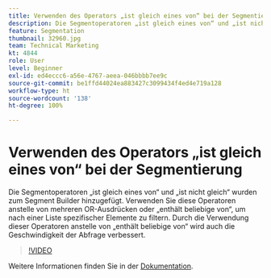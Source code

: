 ```yaml
---
title: Verwenden des Operators „ist gleich eines von“ bei der Segmentierung
description: Die Segmentoperatoren „ist gleich eines von“ und „ist nicht gleich“ wurden zum Segment Builder hinzugefügt. Verwenden Sie diese Operatoren anstelle von mehreren OR-Ausdrücken oder „enthält beliebige von“, um nach einer Liste spezifischer Elemente zu filtern. Durch die Verwendung dieser Operatoren anstelle von „enthält beliebige von“ wird auch die Geschwindigkeit der Abfrage verbessert.
feature: Segmentation
thumbnail: 32960.jpg
team: Technical Marketing
kt: 4844
role: User
level: Beginner
exl-id: ed4eccc6-a56e-4767-aeea-046bbbb7ee9c
source-git-commit: be1ffd44024ea883427c3099434f4ed4e719a128
workflow-type: ht
source-wordcount: '138'
ht-degree: 100%

---
```


# Verwenden des Operators „ist gleich eines von“ bei der Segmentierung

Die Segmentoperatoren „ist gleich eines von“ und „ist nicht gleich“ wurden zum Segment Builder hinzugefügt. Verwenden Sie diese Operatoren anstelle von mehreren OR-Ausdrücken oder „enthält beliebige von“, um nach einer Liste spezifischer Elemente zu filtern. Durch die Verwendung dieser Operatoren anstelle von „enthält beliebige von“ wird auch die Geschwindigkeit der Abfrage verbessert.

>[!VIDEO](https://video.tv.adobe.com/v/32960/?quality=12)

Weitere Informationen finden Sie in der [Dokumentation](https://experienceleague.adobe.com/docs/analytics/components/segmentation/segment-reference/seg-operators.html?lang=de).
